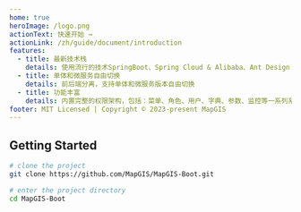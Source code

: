 ```yaml
---
home: true
heroImage: /logo.png
actionText: 快速开始 →
actionLink: /zh/guide/document/introduction
features:
  - title: 最新技术栈
    details: 使用流行的技术SpringBoot、Spring Cloud & Alibaba、Ant Design Vue
  - title: 单体和微服务自由切换
    details: 前后端分离，支持单体和微服务版本自由切换
  - title: 功能丰富
    details: 内置完整的权限架构，包括：菜单、角色、用户、字典、参数、监控等一系列系统常规模块
footer: MIT Licensed | Copyright © 2023-present MapGIS
---
```


## Getting Started

```bash
# clone the project
git clone https://github.com/MapGIS/MapGIS-Boot.git

# enter the project directory
cd MapGIS-Boot

```
